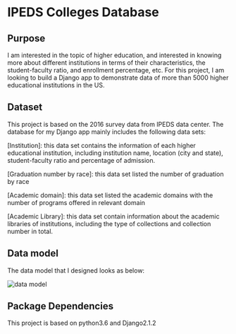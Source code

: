 # IPEDS Colleges Database

## Purpose
I am interested in the topic of higher education, and interested in knowing more about different institutions in terms of their characteristics, the student-faculty ratio, and enrollment percentage, etc. For this project, I am looking to build a Django app to demonstrate data of more than 5000 higher educational institutions in the US. 

## Dataset
This project is based on the 2016 survey data from IPEDS data center. The database for my Django app mainly includes the following data sets:

[Institution]:
this data set contains the information of each higher educational institution, including institution name, location (city and state), student-faculty ratio and percentage of admission.


[Graduation number by race]: 
this data set listed the number of graduation by race

[Academic domain]:
this data set listed the academic domains with the number of programs offered in relevant domain

[Academic Library]: 
this data set contain information about the academic libraries of institutions, including the type of collections and collection number in total.


## Data model

The data model that I designed looks as below:

![data model](https://github.com/yuanlii/MySQL-IPEDS-colleges/blob/master/static/img/data_model.png)


## Package Dependencies

This project is based on python3.6 and Django2.1.2
